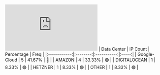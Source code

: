 ![Diagramm](https://github.com/obajay/StateSync-snapshots/blob/main/Projects/Xpla/1/README.md)
| Data Center | IP Count | Percentage | Freq |
|:------------:|:--------:|:-----------:|:-----:|
| Google-Cloud | 5 | 41.67% | 🔴 |
| AMAZON | 4 | 33.33% | 🟢 |
| DIGITALOCEAN | 1 | 8.33% | 🟢 |
| HETZNER | 1 | 8.33% | 🟢 |
| OTHER | 1 | 8.33% | 🟢 |